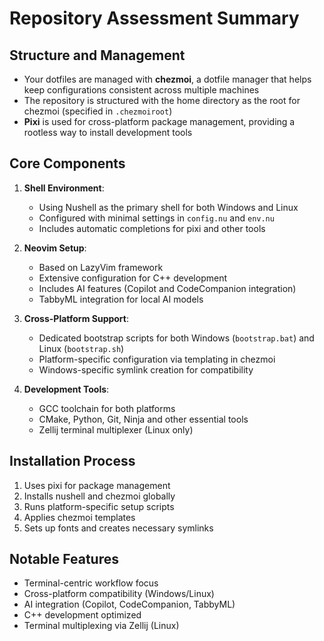 # Repository Assessment Summary

## Structure and Management

- Your dotfiles are managed with **chezmoi**, a dotfile manager that helps keep
  configurations consistent across multiple machines
- The repository is structured with the home directory as the root for chezmoi
  (specified in `.chezmoiroot`)
- **Pixi** is used for cross-platform package management, providing a rootless
  way to install development tools

## Core Components

1. **Shell Environment**:

   - Using Nushell as the primary shell for both Windows and Linux
   - Configured with minimal settings in `config.nu` and `env.nu`
   - Includes automatic completions for pixi and other tools

1. **Neovim Setup**:

   - Based on LazyVim framework
   - Extensive configuration for C++ development
   - Includes AI features (Copilot and CodeCompanion integration)
   - TabbyML integration for local AI models

1. **Cross-Platform Support**:

   - Dedicated bootstrap scripts for both Windows (`bootstrap.bat`) and Linux
     (`bootstrap.sh`)
   - Platform-specific configuration via templating in chezmoi
   - Windows-specific symlink creation for compatibility

1. **Development Tools**:

   - GCC toolchain for both platforms
   - CMake, Python, Git, Ninja and other essential tools
   - Zellij terminal multiplexer (Linux only)

## Installation Process

1. Uses pixi for package management
1. Installs nushell and chezmoi globally
1. Runs platform-specific setup scripts
1. Applies chezmoi templates
1. Sets up fonts and creates necessary symlinks

## Notable Features

- Terminal-centric workflow focus
- Cross-platform compatibility (Windows/Linux)
- AI integration (Copilot, CodeCompanion, TabbyML)
- C++ development optimized
- Terminal multiplexing via Zellij (Linux)
